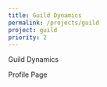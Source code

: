 ```yaml
---
title: Guild Dynamics
permalink: /projects/guild
project: guild
priority: 2
---
```


Guild Dynamics

Profile Page
